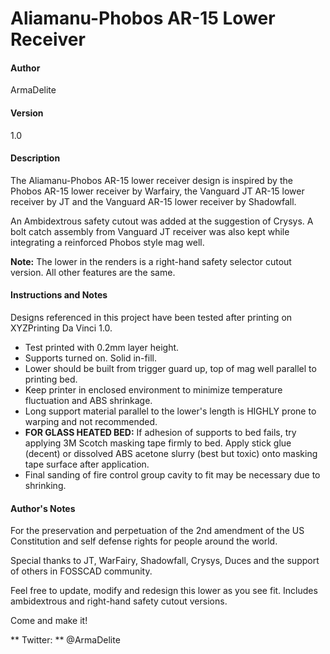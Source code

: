# Aliamanu-Phobos AR-15 Lower Receiver

#### Author
ArmaDelite

#### Version
1.0

#### Description
The Aliamanu-Phobos AR-15 lower receiver design is inspired by the Phobos AR-15 lower receiver by Warfairy, the Vanguard JT AR-15 lower receiver by JT and the Vanguard AR-15 lower receiver by Shadowfall.

An Ambidextrous safety cutout was added at the suggestion of Crysys. A bolt catch assembly from Vanguard JT receiver was also kept while integrating a reinforced Phobos style mag well.

**Note:** The lower in the renders is a right-hand safety selector cutout version. All other features are the same.

#### Instructions and Notes

Designs referenced in this project have been tested after printing on XYZPrinting Da Vinci 1.0.

* Test printed with 0.2mm layer height. 
* Supports turned on. Solid in-fill. 
* Lower should be built from trigger guard up, top of mag well parallel to printing bed. 
* Keep printer in enclosed environment to minimize temperature fluctuation and ABS shrinkage. 
* Long support material parallel to the lower's length is HIGHLY prone to warping and not recommended.
* **FOR GLASS HEATED BED:** If adhesion of supports to bed fails, try applying 3M Scotch masking tape firmly to bed.
Apply stick glue (decent) or dissolved ABS acetone slurry (best but toxic) onto masking tape surface after application.
* Final sanding of fire control group cavity to fit may be necessary due to shrinking.


#### Author's Notes
For the preservation and perpetuation of the 2nd amendment of the US Constitution and self defense rights for people around the world.

Special thanks to JT, WarFairy, Shadowfall, Crysys, Duces and the support of others in FOSSCAD community.

Feel free to update, modify and redesign this lower as you see fit. Includes ambidextrous and right-hand safety cutout versions.

Come and make it!

** Twitter: ** @ArmaDelite
